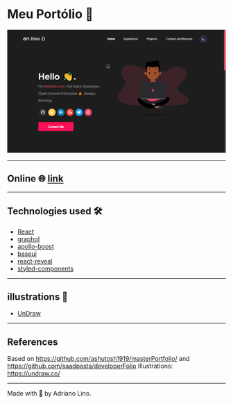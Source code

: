 # Meu Portólio 💜

<p align="center">
  <img alt="thumb" src="https://github.com/adreider/portfolio/blob/master/.github/thumb.png">
</p>

---

## Online 🌐 [link](https://adrianolino.vercel.app)

---

## Technologies used 🛠️

- [React](https://reactjs.org/)
- [graphql](https://graphql.org/)
- [apollo-boost](https://www.apollographql.com/docs/react/get-started/)
- [baseui](https://github.com/uber/baseweb)
- [react-reveal](https://www.react-reveal.com/)
- [styled-components](https://styled-components.com/)

---

## illustrations 🍥

- [UnDraw](https://undraw.co/illustrations)

---

## References

Based on https://github.com/ashutosh1919/masterPortfolio/ and https://github.com/saadpasta/developerFolio
Illustrations: https://undraw.co/

--- 
Made with 💜 by Adriano Lino.
